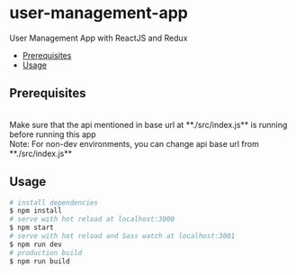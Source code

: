 # user-management-app

  

User Management App with ReactJS and Redux


 - [Prerequisites](#prerequisites)
 - [Usage](#usage)


## Prerequisites
<br />
Make sure that the api mentioned in base url at **./src/index.js** is running before running this app
<br />
Note: For non-dev environments, you can change api base url from **./src/index.js**

## Usage

``` bash
# install dependencies
$ npm install
# serve with hot reload at localhost:3000
$ npm start
# serve with hot reload and Sass watch at localhost:3001
$ npm run dev
# production build
$ npm run build

```


